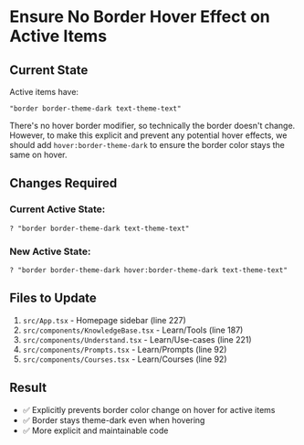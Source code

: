 # Ensure No Border Hover Effect on Active Items

## Current State

Active items have:
```tsx
"border border-theme-dark text-theme-text"
```

There's no hover border modifier, so technically the border doesn't change. However, to make this explicit and prevent any potential hover effects, we should add `hover:border-theme-dark` to ensure the border color stays the same on hover.

## Changes Required

### Current Active State:
```tsx
? "border border-theme-dark text-theme-text"
```

### New Active State:
```tsx
? "border border-theme-dark hover:border-theme-dark text-theme-text"
```

## Files to Update

1. `src/App.tsx` - Homepage sidebar (line 227)
2. `src/components/KnowledgeBase.tsx` - Learn/Tools (line 187)
3. `src/components/Understand.tsx` - Learn/Use-cases (line 221)
4. `src/components/Prompts.tsx` - Learn/Prompts (line 92)
5. `src/components/Courses.tsx` - Learn/Courses (line 92)

## Result

- ✅ Explicitly prevents border color change on hover for active items
- ✅ Border stays theme-dark even when hovering
- ✅ More explicit and maintainable code

